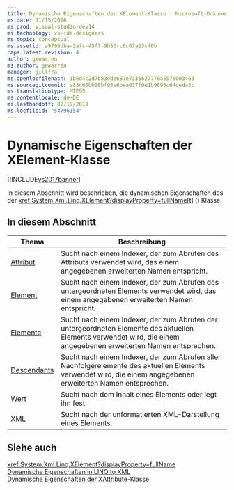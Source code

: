 ```yaml
---
title: Dynamische Eigenschaften der XElement-Klasse | Microsoft-Dokumentation
ms.date: 11/15/2016
ms.prod: visual-studio-dev14
ms.technology: vs-ide-designers
ms.topic: conceptual
ms.assetid: a9795dba-2afc-45f7-9b53-c6c67a23c40b
caps.latest.revision: 4
author: gewarren
ms.author: gewarren
manager: jillfra
ms.openlocfilehash: 1b6d4c2d7b83ede687e7335627770a5576003463
ms.sourcegitcommit: a83c60bb00bf95e6bea037f0e1b9696c64deda3c
ms.translationtype: MTE95
ms.contentlocale: de-DE
ms.lasthandoff: 02/19/2019
ms.locfileid: "54796154"
---
```

# <a name="xelement-class-dynamic-properties"></a>Dynamische Eigenschaften der XElement-Klasse
[!INCLUDE[vs2017banner](../includes/vs2017banner.md)]

In diesem Abschnitt wird beschrieben, die dynamischen Eigenschaften des der <xref:System.Xml.Linq.XElement?displayProperty=fullName>[t] (<!-- TODO: review code entity reference <xref:assetId:///t?qualifyHint=False&amp;autoUpgrade=True>  -->) Klasse.  
  
## <a name="in-this-section"></a>In diesem Abschnitt  
  
|Thema|Beschreibung|  
|-----------|-----------------|  
|[Attribut](../designers/attribute-xelement-dynamic-property.md)|Sucht nach einem Indexer, der zum Abrufen des Attributs verwendet wird, das einem angegebenen erweiterten Namen entspricht.|  
|[Element](../designers/element-xelement-dynamic-property.md)|Sucht nach einem Indexer, der zum Abrufen des untergeordneten Elements verwendet wird, das einem angegebenen erweiterten Namen entspricht.|  
|[Elemente](../designers/elements-xelement-dynamic-property.md)|Sucht nach einem Indexer, der zum Abrufen der untergeordneten Elemente des aktuellen Elements verwendet wird, die einem angegebenen erweiterten Namen entsprechen.|  
|[Descendants](../designers/descendants-xelement-dynamic-property.md)|Sucht nach einem Indexer, der zum Abrufen aller Nachfolgerelemente des aktuellen Elements verwendet wird, die einem angegebenen erweiterten Namen entsprechen.|  
|[Wert](../designers/value-xelement-dynamic-property.md)|Sucht nach dem Inhalt eines Elements oder legt ihn fest.|  
|[XML](../designers/xml-xelement-dynamic-property.md)|Sucht nach der unformatierten XML-Darstellung eines Elements.|  
  
## <a name="see-also"></a>Siehe auch  
 <xref:System.Xml.Linq.XElement?displayProperty=fullName>   
 [Dynamische Eigenschaften in LINQ to XML](../designers/linq-to-xml-dynamic-properties.md)   
 [Dynamische Eigenschaften der XAttribute-Klasse](../designers/xattribute-class-dynamic-properties.md)
